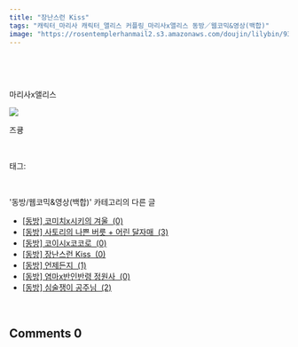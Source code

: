 ```yaml
---
title: "장난스런 Kiss"
tags: "캐릭터_마리사 캐릭터_앨리스 커플링_마리사x앨리스 동방／웹코믹&영상(백합)"
image: "https://rosentemplerhanmail2.s3.amazonaws.com/doujin/lilybin/9301/001.jpg"
---
```

<div class="article">
<div class="area_view">
<div style="text-align: left;"><p><br/></p><p><br/></p><p>마리사x앨리스<br/></p><p style="text-align: left;"><span class="imageblock" style="display: inline-block; width: 100%; height: auto; max-width: 100%;"><span data-lightbox="lightbox" data-url="https://t1.daumcdn.net/cfile/tistory/250EFB3658819B8A1F?original"><img src="{{ site.imgserver12 }}/lilybin/9301/001.jpg"/></span></span></p></div><p>즈큥</p>
</div></div><br/>
<div class="tagTrail">
<p>태그: </p>
<ul>
</ul>
</div><br/>
<div class="another">
<p>'동방/웹코믹&amp;영상(백합)' 카테고리의 다른 글</p>
<ul>
<li><a href="/lilybin_9355">
[동방] 코미치x시키의 겨울  (0)
</a></li>
<li><a href="/lilybin_9354">
[동방] 사토리의 나쁜 버릇 + 어린 달자매  (3)
</a></li>
<li><a href="/lilybin_9371">
[동방] 코이시x코코로  (0)
</a></li>
<li><a href="/lilybin_9301">
[동방] 장난스런 Kiss  (0)
</a></li>
<li><a href="/lilybin_9291">
[동방] 언제든지  (1)
</a></li>
<li><a href="/lilybin_9278">
[동방] 염마x반인반령 정원사  (0)
</a></li>
<li><a href="/lilybin_9279">
[동방] 심술쟁이 공주님  (2)
</a></li>
</ul>
</div><br/>
<div class="comment">
<h2 class="bold">Comments <span id="commentCount9301">0</span></h2>
<div style="clear:both;">
<div id="entry9301Comment" style="display:block">
</div>
</div>
</div><br/>
<br/>
<p id="refer"></p>
<br/>

